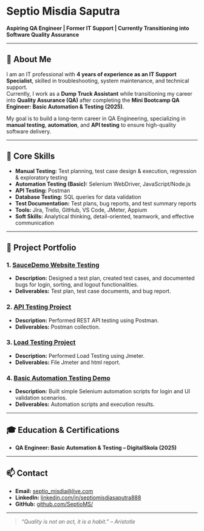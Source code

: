 # Septio Misdia Saputra

**Aspiring QA Engineer | Former IT Support | Currently Transitioning into Software Quality Assurance**

---

## 👋 About Me
I am an IT professional with **4 years of experience as an IT Support Specialist**, skilled in troubleshooting, system maintenance, and technical support.  
Currently, I work as a **Dump Truck Assistant** while transitioning my career into **Quality Assurance (QA)** after completing the  **Mini Bootcamp QA Engineer: Basic Automation & Testing (2025)**.

My goal is to build a long-term career in QA Engineering, specializing in **manual testing**, **automation**, and **API testing** to ensure high-quality software delivery.

---

## 🔧 Core Skills
- **Manual Testing:** Test planning, test case design & execution, regression & exploratory testing  
- **Automation Testing (Basic):** Selenium WebDriver, JavaScript/Node.js  
- **API Testing:** Postman  
- **Database Testing:** SQL queries for data validation  
- **Test Documentation:** Test plans, bug reports, and test summary reports  
- **Tools:** Jira, Trello, GitHub, VS Code, JMeter, Appium  
- **Soft Skills:** Analytical thinking, detail-oriented, teamwork, and effective communication  

---

## 📂 Project Portfolio

### 1. [SauceDemo Website Testing](https://drive.google.com/drive/folders/1ncNpCit52zB_qcliICNnlIpRQCiKzjen?usp=drive_link)
- **Description:** Designed a test plan, created test cases, and documented bugs for login, sorting, and logout functionalities.  
- **Deliverables:** Test plan, test case documents, and bug report.

### 2. [API Testing Project](https://drive.google.com/drive/folders/178KZI9Fw01NsH9QK0-6hiw1nNRV44V4S?usp=drive_link)
- **Description:** Performed REST API testing using Postman.  
- **Deliverables:** Postman collection.

### 3. [Load Testing Project](https://drive.google.com/drive/folders/1gfGE-S3kIS1fZBHM6RxPd6CsjOqW-TfV?usp=drive_link)
- **Description:** Performed Load Testing using Jmeter.  
- **Deliverables:** File Jmeter and html report.

### 4. [Basic Automation Testing Demo](https://github.com/SeptioMS/web-ui-automation-advance)
- **Description:** Built simple Selenium automation scripts for login and UI validation scenarios.  
- **Deliverables:** Automation scripts and execution results.

---

## 🎓 Education & Certifications
- **QA Engineer: Basic Automation & Testing – DigitalSkola (2025)**  
---

## 📫 Contact
- **Email:** septio_misdia@live.com  
- **LinkedIn:** [linkedin.com/in/septiomisdiasaputra888](https://www.linkedin.com/in/septiomisdiasaputra888/)  
- **GitHub:** [github.com/SeptioMS/](https://github.com/SeptioMS/)

---

> *“Quality is not an act, it is a habit.” – Aristotle*
